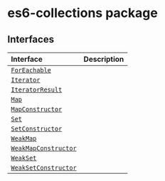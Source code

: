 # es6-collections package







## Interfaces

| Interface	   |  Description |
|:-------------|:---------------|
| [`ForEachable`](./es6-collections/interface/foreachable.md)   |   |
| [`Iterator`](./es6-collections/interface/iterator.md)   |   |
| [`IteratorResult`](./es6-collections/interface/iteratorresult.md)   |   |
| [`Map`](./es6-collections/interface/map.md)   |   |
| [`MapConstructor`](./es6-collections/interface/mapconstructor.md)   |   |
| [`Set`](./es6-collections/interface/set.md)   |   |
| [`SetConstructor`](./es6-collections/interface/setconstructor.md)   |   |
| [`WeakMap`](./es6-collections/interface/weakmap.md)   |   |
| [`WeakMapConstructor`](./es6-collections/interface/weakmapconstructor.md)   |   |
| [`WeakSet`](./es6-collections/interface/weakset.md)   |   |
| [`WeakSetConstructor`](./es6-collections/interface/weaksetconstructor.md)   |   |







